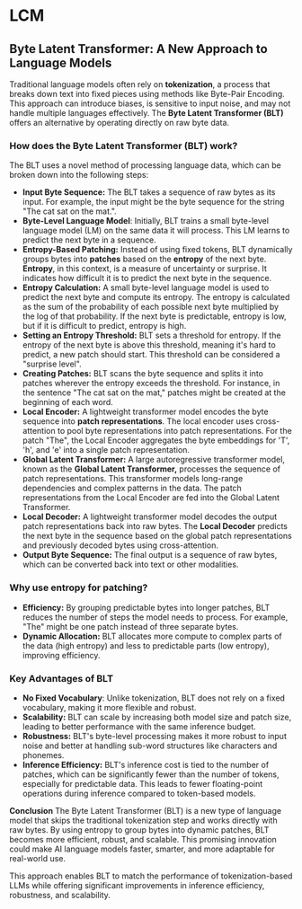 # LCM

## **Byte Latent Transformer: A New Approach to Language Models**

Traditional language models often rely on **tokenization**, a process that breaks down text into fixed pieces using methods like Byte-Pair Encoding. This approach can introduce biases, is sensitive to input noise, and may not handle multiple languages effectively. The **Byte Latent Transformer (BLT)** offers an alternative by operating directly on raw byte data.

### **How does the Byte Latent Transformer (BLT) work?**

The BLT uses a novel method of processing language data, which can be broken down into the following steps:

*   **Input Byte Sequence:** The BLT takes a sequence of raw bytes as its input. For example, the input might be the byte sequence for the string "The cat sat on the mat.".
*   **Byte-Level Language Model**: Initially, BLT trains a small byte-level language model (LM) on the same data it will process. This LM learns to predict the next byte in a sequence.
*   **Entropy-Based Patching:** Instead of using fixed tokens, BLT dynamically groups bytes into **patches** based on the **entropy** of the next byte.  **Entropy**, in this context, is a measure of uncertainty or surprise. It indicates how difficult it is to predict the next byte in the sequence.
*   **Entropy Calculation:** A small byte-level language model is used to predict the next byte and compute its entropy. The entropy is calculated as the sum of the probability of each possible next byte multiplied by the log of that probability. If the next byte is predictable, entropy is low, but if it is difficult to predict, entropy is high.
*   **Setting an Entropy Threshold:** BLT sets a threshold for entropy. If the entropy of the next byte is above this threshold, meaning it's hard to predict, a new patch should start. This threshold can be considered a "surprise level".
*   **Creating Patches:**  BLT scans the byte sequence and splits it into patches wherever the entropy exceeds the threshold.  For instance, in the sentence "The cat sat on the mat," patches might be created at the beginning of each word.
*    **Local Encoder:** A lightweight transformer model encodes the byte sequence into **patch representations**. The local encoder uses cross-attention to pool byte representations into patch representations. For the patch "The", the Local Encoder aggregates the byte embeddings for 'T', 'h', and 'e' into a single patch representation.
*   **Global Latent Transformer:** A large autoregressive transformer model, known as the **Global Latent Transformer,** processes the sequence of patch representations. This transformer models long-range dependencies and complex patterns in the data. The patch representations from the Local Encoder are fed into the Global Latent Transformer.
*   **Local Decoder:** A lightweight transformer model decodes the output patch representations back into raw bytes. The **Local Decoder** predicts the next byte in the sequence based on the global patch representations and previously decoded bytes using cross-attention.
*   **Output Byte Sequence:** The final output is a sequence of raw bytes, which can be converted back into text or other modalities.

### **Why use entropy for patching?**

*   **Efficiency:** By grouping predictable bytes into longer patches, BLT reduces the number of steps the model needs to process. For example, "The" might be one patch instead of three separate bytes.
*   **Dynamic Allocation:** BLT allocates more compute to complex parts of the data (high entropy) and less to predictable parts (low entropy), improving efficiency.

### **Key Advantages of BLT**

*   **No Fixed Vocabulary**: Unlike tokenization, BLT does not rely on a fixed vocabulary, making it more flexible and robust.
*   **Scalability:** BLT can scale by increasing both model size and patch size, leading to better performance with the same inference budget.
*   **Robustness:** BLT's byte-level processing makes it more robust to input noise and better at handling sub-word structures like characters and phonemes.
*   **Inference Efficiency:** BLT's inference cost is tied to the number of patches, which can be significantly fewer than the number of tokens, especially for predictable data. This leads to fewer floating-point operations during inference compared to token-based models.

**Conclusion**
The Byte Latent Transformer (BLT) is a new type of language model that skips the traditional tokenization step and works directly with raw bytes. By using entropy to group bytes into dynamic patches, BLT becomes more efficient, robust, and scalable. This promising innovation could make AI language models faster, smarter, and more adaptable for real-world use.

This approach enables BLT to match the performance of tokenization-based LLMs while offering significant improvements in inference efficiency, robustness, and scalability.
